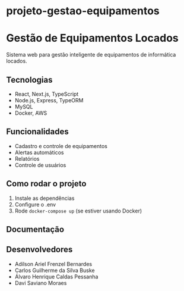 # projeto-gestao-equipamentos
# Gestão de Equipamentos Locados

Sistema web para gestão inteligente de equipamentos de informática locados.

## Tecnologias
- React, Next.js, TypeScript
- Node.js, Express, TypeORM
- MySQL
- Docker, AWS

## Funcionalidades
- Cadastro e controle de equipamentos
- Alertas automáticos
- Relatórios
- Controle de usuários

## Como rodar o projeto
1. Instale as dependências
2. Configure o .env
3. Rode `docker-compose up` (se estiver usando Docker)

## Documentação


## Desenvolvedores
- Adilson Ariel Frenzel Bernardes
- Carlos Guilherme da Silva Buske
- Álvaro Henrique Caldas Pessanha
- Davi Saviano Moraes
